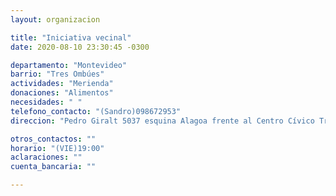 ```yaml
---
layout: organizacion

title: "Iniciativa vecinal"
date: 2020-08-10 23:30:45 -0300

departamento: "Montevideo"
barrio: "Tres Ombúes"
actividades: "Merienda"
donaciones: "Alimentos"
necesidades: " "
telefono_contacto: "(Sandro)098672953"
direccion: "Pedro Giralt 5037 esquina Alagoa frente al Centro Cívico Tres Ombúes"

otros_contactos: ""
horario: "(VIE)19:00"
aclaraciones: ""
cuenta_bancaria: ""

---
```

